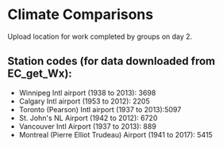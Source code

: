 # Climate Comparisons
Upload location for work completed by groups on day 2.

## Station codes (for data downloaded from EC_get_Wx):
- Winnipeg Intl airport (1938 to 2013): 3698
- Calgary Intl airport (1953 to 2012): 2205
- Toronto (Pearson) Intl airport (1937 to 2013):5097
- St. John's NL Airport (1942 to 2012): 6720
- Vancouver Intl Airport (1937 to 2013): 889
- Montreal (Pierre Elliot Trudeau) Airport (1941 to 2017): 5415

